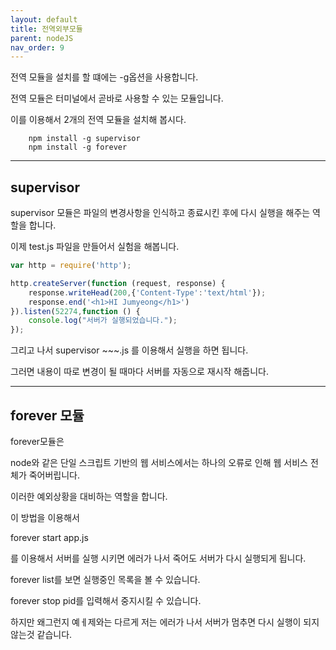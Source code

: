 ```yaml
---
layout: default
title: 전역외부모듈
parent: nodeJS
nav_order: 9
---
```


전역 모듈을 설치를 할 떄에는 -g옵션을 사용합니다.

전역 모듈은 터미널에서 곧바로 사용할 수 있는 모듈입니다.

이를 이용해서 2개의 전역 모듈을 설치해 봅시다.

```
    npm install -g supervisor
    npm install -g forever
```

---

## supervisor

supervisor 모듈은 파일의 변경사항을 인식하고 종료시킨 후에 다시 실행을 해주는 역할을 합니다.

이제 test.js 파일을 만들어서 실험을 해봅니다.

```js
var http = require('http');

http.createServer(function (request, response) {
    response.writeHead(200,{'Content-Type':'text/html'});
    response.end('<h1>HI Jumyeong</h1>')
}).listen(52274,function () {
    console.log("서버가 실행되었습니다.");
});
```

그리고 나서 supervisor ~~~.js 를 이용해서 실행을 하면 됩니다.

그러면 내용이 따로 변경이 될 때마다 서버를 자동으로 재시작 해줍니다.

---

## forever 모듈

forever모듈은 

node와 같은 단일 스크립트 기반의 웹 서비스에서는 하나의 오류로 인해 웹 서비스 전체가 죽어버립니다.

이러한 예외상황을 대비하는 역할을 합니다.

이 방법을 이용해서 

forever start app.js

를 이용해서 서버를 실행 시키면 에러가 나서 죽어도 서버가 다시 실행되게 됩니다.

forever list를 보면 실행중인 목록을 볼 수 있습니다.

forever stop pid를 입력해서 중지시킬 수 있습니다.

하지만 왜그런지 예ㅔ제와는 다르게 저는 에러가 나서 서버가 멈추면 다시 실행이 되지 않는것 같습니다.
